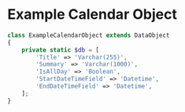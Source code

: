 Example Calendar Object
=================
```php
class ExampleCalendarObject extends DataObject
{
    private static $db = [
        'Title' => 'Varchar(255)',
        'Summary' => 'Varchar(1000)',
        'IsAllDay' => 'Boolean',
        'StartDateTimeField' => 'Datetime',
        'EndDateTimeField' => 'Datetime',
    ];
}
```
